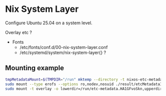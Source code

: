 # Nix System Layer
Configure Ubuntu 25.04 on a system level.

Overlay etc ?

- Fonts
    - /etc/fonts/conf.d/00-nix-system-layer.conf
    - /etc/systemd/system/nix-system-layer{} ?


## Mounting example

```sh
tmpMetadataMount=$(TMPDIR="/run" mktemp --directory -t nixos-etc-metadata.XXXXXXXXXX)
sudo mount --type erofs --options ro,nodev,nosuid ./result/etcMetadataImage /run/etc-metadata.HA1GFvoSkn
sudo mount -t overlay -o lowerdir=/run/etc-metadata.HA1GFvoSkn,upperdir=/testdir,redirect_dir=on,metacopy=on,workdir=/testdir-work overlay /testdir
```
